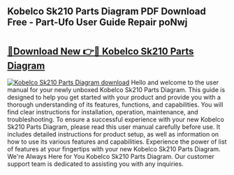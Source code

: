 ## Kobelco Sk210 Parts Diagram PDF Download Free - Part-Ufo User Guide Repair poNwj

# <h2><a href="http://dfpnmgo.blite.top/?on=Kobelco+Sk210+Parts+Diagram">🔗Download New 👉🔴 Kobelco Sk210 Parts Diagram</a></h2>

[![Kobelco Sk210 Parts Diagram download](https://i.imgur.com/lujVjoI.png)](http://dfpnmgo.blite.top/?on=Kobelco+Sk210+Parts+Diagram)
Hello and welcome to the user manual for your newly unboxed Kobelco Sk210 Parts Diagram. This guide is designed to help you get started with your product and provide you with a thorough understanding of its features, functions, and capabilities. You will find clear instructions for installation, operation, maintenance, and troubleshooting. To ensure a successful experience with your new Kobelco Sk210 Parts Diagram, please read this user manual carefully before use. It includes detailed instructions for product setup, as well as information on how to use its various features and capabilities. Experience the power of list of features at your fingertips with your new Kobelco Sk210 Parts Diagram. We're Always Here for You Kobelco Sk210 Parts Diagram. Our customer support team is dedicated to assisting you with any inquiries.
